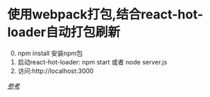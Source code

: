 # 使用webpack打包,结合react-hot-loader自动打包刷新

0. npm install 安装npm包
1. 启动react-hot-loader: npm start 或者 node server.js
2. 访问:http://localhost:3000

[*参考*](http://www.infoq.com/cn/articles/react-and-webpack?utm_source=tuicool)
